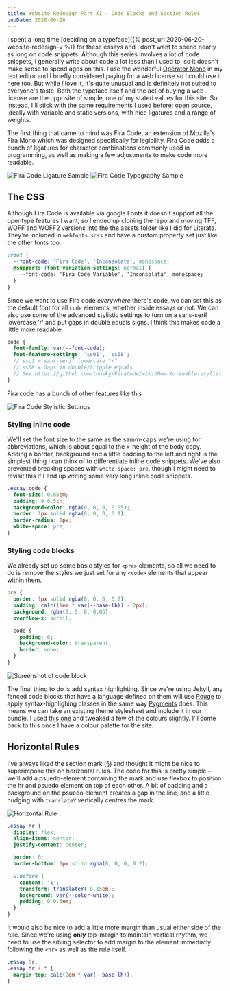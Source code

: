 ```yaml
---
title: Website Redesign Part XI - Code Blocks and Section Rules
pubDate: 2020-06-28
---
```


I spent a long time [deciding on a typeface]({% post_url 2020-06-20-website-redesign-v %}) for these essays and I don't want to spend nearly as long on code snippets. Although this series involves a lot of code snippets, I generally write about code a lot less than I used to, so it doesn't make sense to spend ages on this. I use the wonderful [Operator Mono](https://www.typography.com/blog/introducing-operator) in my text editor and I briefly considered paying for a web license so I could use it here too. But while _I_ love it, it's quite unusual and is definitely not suited to everyone's taste. Both the typeface itself and the act of buying a web license are the opposite of simple, one of my stated values for this site. So instead, I'll stick with the same requirements I used before: open source, ideally with variable and static versions, with nice ligatures and a range of weights.

The first thing that came to mind was Fira Code, an extension of Mozilla's Fira Mono which was designed specifically for legibility. Fira Code adds a bunch of ligatures for character combinations commonly used in programming, as well as making a few adjustments to make code more readable.

![Fira Code Ligature Sample](/uploads/2020-06-28-ligatures.png)
![Fira Code Typography Sample](/uploads/2020-06-28-typographics.png)

## The CSS

Although Fira Code is available via google Fonts it doesn't support all the opentype features I want, so I ended up cloning the repo and moving TFF, WOFF and WOFF2 versions into the the assets folder like I did for Literata. They're included in `webfonts.scss` and have a custom property set just like the other fonts too.

```css
:root {
  --font-code: 'Fira Code', 'Inconsolata', monospace;
  @supports (font-variation-settings: normal) {
    --font-code: 'Fira Code Variable', 'Inconsolata', monospace;
  }
}
```

Since we want to use Fira code _everywhere_ there's code, we can set this as the default font for all `code` elements, whether inside essays or not. We can also use some of the advanced stylistic settings to turn on a sans-serif lowercase 'r' and put gaps in double equals signs. I think this makes code a little more readable.

```scss
code {
  font-family: var(--font-code);
  font-feature-settings: 'ss01', 'ss08';
  // sso1 = sans-serif lowercase "r"
  // ss08 = Gaps in double/tripple equals
  // See https://github.com/tonsky/FiraCode/wiki/How-to-enable-stylistic-sets
}
```

Fira code has a bunch of other features like this

![Fira Code Stylistic Settings](/uploads/2020-06-28-stylistic-sets.png)

### Styling inline code

We'll set the font size to the same as the samm-caps we're using for abbreviations, which is about equal to the x-height of the body copy. Adding a border, background and a little padding to the left and right is the simplest thing I can think of to differentiate inline code snippets. We've also prevented breaking spaces with `white-space: pre`, though I might need to revisit this if I end up writing some very long inline code snippets.

```css
.essay code {
  font-size: 0.85em;
  padding: 0 0.5ch;
  background-color: rgba(0, 0, 0, 0.05);
  border: 1px solid rgba(0, 0, 0, 0.1);
  border-radius: 1px;
  white-space: pre;
}
```

### Styling code blocks

We already set up some basic styles for `<pre>` elements, so all we need to do is remove the styles we just set for any `<code>` elements that appear within them.

```scss
pre {
  border: 1px solid rgba(0, 0, 0, 0.2);
  padding: calc((1em * var(--base-lh)) - 2px);
  background: rgba(0, 0, 0, 0.05);
  overflow-x: scroll;

  code {
    padding: 0;
    background-color: transparent;
    border: none;
  }
}
```

![Screenshot of code block](/uploads/2020-06-28-codeblocks-screenshot.png)

The final thing to do is add syntax highlighting. Since we're using Jekyll, any fenced code blocks that have a language defined on them will use [Rouge](http://rouge.jneen.net/) to apply syntax-highlighing classes in the same way [Pygments](https://pygments.org/) does. This means we can take an existing theme stylesheet and include it in our bundle. I used [this one](https://github.com/jwarby/jekyll-pygments-themes/blob/master/colorful.css) and tweaked a few of the colours slightly. I'll come back to this once I have a colour palette for the site.

<script src="https://gist.github.com/dannysmith/72a142f2d84f8c6768c6dff33277b5db.js"></script>

## Horizontal Rules

I've always liked the section mark (§) and thought it might be nice to superimpose this on horizontal rules. The code for this is pretty simple – we'll add a psuedo-element containing the mark and use flexbox to position the hr and psuedo element on top of each other. A bit of padding and a background on the psuedo element creates a gap in the line, and a little nudging with `translateY` vertically centres the mark.

![Horizontal Rule](/uploads/2020-06-28-hr.png)

```scss
.essay hr {
  display: flex;
  align-items: center;
  justify-content: center;

  border: 0;
  border-bottom: 1px solid rgba(0, 0, 0, 0.2);

  &:before {
    content: '§';
    transform: translateY(-0.15em);
    background: var(--color-white);
    padding: 0 0.5em;
  }
}
```

It would also be nice to add a little more margin than usual either side of the rule. Since we're using **only** top-margin to maintain vertical rhythm, we need to use the sibling selector to add margin to the element immediatly following the `<hr>` as well as the rule itself.

```css
.essay hr,
.essay hr + * {
  margin-top: calc(2em * var(--base-lh));
}
```
